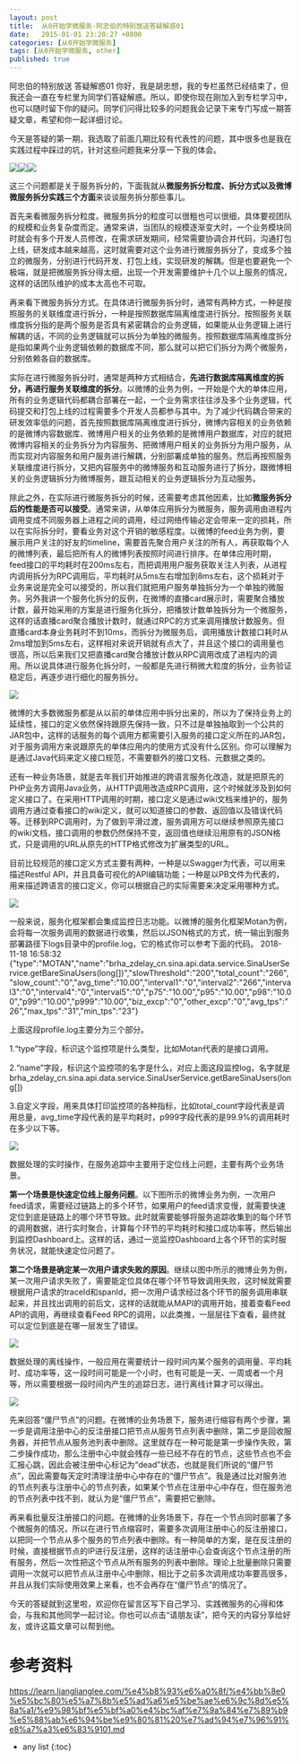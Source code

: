 ```yaml
---
layout: post
title:  从0开始学微服务-阿忠伯的特别放送答疑解惑01
date:   2015-01-01 23:20:27 +0800
categories: [从0开始学微服务]
tags: [从0开始学微服务, other]
published: true
---
```




阿忠伯的特别放送 答疑解惑01
你好，我是胡忠想，我的专栏虽然已经结束了，但我还会一直在专栏里为同学们答疑解惑。所以，即使你现在刚加入到专栏学习中，也可以随时留下你的疑问。同学们问得比较多的问题我会记录下来专门写成一期答疑文章，希望和你一起详细讨论。

今天是答疑的第一期，我选取了前面几期比较有代表性的问题，其中很多也是我在实践过程中踩过的坑，针对这些问题我来分享一下我的体会。

![](https://learn.lianglianglee.com/%e4%b8%93%e6%a0%8f/%e4%bb%8e0%e5%bc%80%e5%a7%8b%e5%ad%a6%e5%be%ae%e6%9c%8d%e5%8a%a1/assets/dc985041d4cf7691014f3a8be94fad2e.jpeg)![](https://learn.lianglianglee.com/%e4%b8%93%e6%a0%8f/%e4%bb%8e0%e5%bc%80%e5%a7%8b%e5%ad%a6%e5%be%ae%e6%9c%8d%e5%8a%a1/assets/0d99b3e1eb65599dffda535d8aafd778.jpeg)![](https://learn.lianglianglee.com/%e4%b8%93%e6%a0%8f/%e4%bb%8e0%e5%bc%80%e5%a7%8b%e5%ad%a6%e5%be%ae%e6%9c%8d%e5%8a%a1/assets/0efa0b0356e169dd2b2cf714b4418de6.jpeg)

这三个问题都是关于服务拆分的，下面我就从**微服务拆分粒度、拆分方式以及微博微服务拆分实践三个方面**来谈谈服务拆分那些事儿。

首先来看微服务拆分粒度。微服务拆分的粒度可以很粗也可以很细，具体要视团队的规模和业务复杂度而定。通常来讲，当团队的规模逐渐变大时，一个业务模块同时就会有多个开发人员修改，在需求研发期间，经常需要协调合并代码，沟通打包上线，研发成本越来越高，这时就需要对这个业务进行微服务拆分了，变成多个独立的微服务，分别进行代码开发、打包上线，实现研发的解耦。但是也要避免一个极端，就是把微服务拆分得太细，出现一个开发需要维护十几个以上服务的情况，这样的话团队维护的成本太高也不可取。

再来看下微服务拆分方式。在具体进行微服务拆分时，通常有两种方式，一种是按照服务的关联维度进行拆分，一种是按照数据库隔离维度进行拆分。按照服务关联维度拆分指的是两个服务是否具有紧密耦合的业务逻辑，如果能从业务逻辑上进行解耦的话，不同的业务逻辑就可以拆分为单独的微服务。按照数据库隔离维度拆分是指如果两个业务逻辑依赖的数据库不同，那么就可以把它们拆分为两个微服务，分别依赖各自的数据库。

实际在进行微服务拆分时，通常是两种方式相结合，**先进行数据库隔离维度的拆分，再进行服务关联维度的拆分**。以微博的业务为例，一开始是个大的单体应用，所有的业务逻辑代码都耦合部署在一起，一个业务需求往往涉及多个业务逻辑，代码提交和打包上线的过程需要多个开发人员都参与其中。为了减少代码耦合带来的研发效率低的问题，首先按照数据库隔离维度进行拆分，微博内容相关的业务依赖的是微博内容数据库、微博用户相关的业务依赖的是微博用户数据库，对应的就把微博内容相关的业务拆分为内容服务、把微博用户相关的业务拆分为用户服务，从而实现对内容服务和用户服务进行解耦，分别部署成单独的服务。然后再按照服务关联维度进行拆分，又把内容服务中的微博服务和互动服务进行了拆分，跟微博相关的业务逻辑拆分为微博服务，跟互动相关的业务逻辑拆分为互动服务。

除此之外，在实际进行微服务拆分的时候，还需要考虑其他因素，比如**微服务拆分后的性能是否可以接受**。通常来讲，从单体应用拆分为微服务，服务调用由进程内调用变成不同服务器上进程之间的调用，经过网络传输必定会带来一定的损耗，所以在实际拆分时，要看业务对这个开销的敏感程度。以微博的feed业务为例，要展示用户关注的好友的timeline，需要首先聚合用户关注的所有人，再获取每个人的微博列表，最后把所有人的微博列表按照时间进行排序。在单体应用时期，feed接口的平均耗时在200ms左右，而把调用用户服务获取关注人列表，从进程内调用拆分为RPC调用后，平均耗时从5ms左右增加到8ms左右，这个损耗对于业务来说是完全可以接受的，所以我们就把用户服务单独拆分为一个单独的微服务。另外我讲一个服务化拆分的反例，在微博的直播card展示时，需要聚合播放计数，最开始采用的方案是进行服务化拆分，把播放计数单独拆分为一个微服务，这样的话直播card聚合播放计数时，就通过RPC的方式来调用播放计数服务。但直播card本身业务耗时不到10ms，而拆分为微服务后，调用播放计数接口耗时从2ms增加到5ms左右，这样相对来说开销就有点大了，并且这个接口的调用量也很高，所以后来我们又把直播card聚合播放计数从RPC调用改成了进程内的调用。所以说具体进行服务化拆分时，一般都是先进行稍微大粒度的拆分，业务验证稳定后，再逐步进行细化的服务拆分。

![](https://learn.lianglianglee.com/%e4%b8%93%e6%a0%8f/%e4%bb%8e0%e5%bc%80%e5%a7%8b%e5%ad%a6%e5%be%ae%e6%9c%8d%e5%8a%a1/assets/20515bffab7540109eaa36888273e470.jpeg)

微博的大多数微服务都是从以前的单体应用中拆分出来的，所以为了保持业务上的延续性，接口的定义依然保持跟原先保持一致，只不过是单独抽取到一个公共的JAR包中，这样的话服务的每个调用方都需要引入服务的接口定义所在的JAR包，对于服务调用方来说跟原先的单体应用内的使用方式没有什么区别。你可以理解为是通过Java代码来定义接口规范，不需要额外的接口文档、元数据之类的。

还有一种业务场景，就是去年我们开始推进的跨语言服务化改造，就是把原先的PHP业务方调用Java业务，从HTTP调用改造成RPC调用，这个时候就涉及到如何定义接口了。在采用HTTP调用的时期，接口定义是通过wiki文档来维护的，服务调用方通过查看接口的wiki定义，就可以知道接口的参数、返回值以及错误代码等。迁移到RPC调用时，为了做到平滑过渡，服务调用方可以继续参照原先接口的wiki文档，接口调用的参数仍然保持不变，返回值也继续沿用原有的JSON格式，只是调用的URL从原先的HTTP格式修改为扩展类型的URL。

目前比较规范的接口定义方式主要有两种，一种是以Swagger为代表，可以用来描述Restful API，并且具备可视化的API编辑功能；一种是以PB文件为代表的，用来描述跨语言的接口定义，你可以根据自己的实际需要来决定采用哪种方式。

![](https://learn.lianglianglee.com/%e4%b8%93%e6%a0%8f/%e4%bb%8e0%e5%bc%80%e5%a7%8b%e5%ad%a6%e5%be%ae%e6%9c%8d%e5%8a%a1/assets/7d1b287167bb5526f2844ee548a47226.jpeg)

一般来说，服务化框架都会集成监控日志功能。以微博的服务化框架Motan为例，会将每一次服务调用的数据进行收集，然后以JSON格式的方式，统一输出到服务部署路径下logs目录中的profile.log，它的格式你可以参考下面的代码。
2018-11-18 16:58:32 {"type":"MOTAN","name":"brha_zdelay_cn.sina.api.data.service.SinaUserService.getBareSinaUsers(long[])","slowThreshold":"200","total_count":"266","slow_count":"0","avg_time":"10.00","interval1":"0","interval2":"266","interval3":"0","interval4":"0","interval5":"0","p75":"10.00","p95":"10.00","p98":"10.00","p99":"10.00","p999":"10.00","biz_excp":"0","other_excp":"0","avg_tps":"26","max_tps":"31","min_tps":"23"}

上面这段profile.log主要分为三个部分。

1.“type”字段，标识这个监控项是什么类型，比如Motan代表的是接口调用。

2.“name”字段，标识这个监控项的名字是什么，对应上面这段监控log，名字就是
brha_zdelay_cn.sina.api.data.service.SinaUserService.getBareSinaUsers(long[])

3.自定义字段，用来具体打印监控项的各种指标，比如total_count字段代表是调用总量，avg_time字段代表的是平均耗时，p999字段代表的是99.9%的调用耗时在多少以下等。

![](https://learn.lianglianglee.com/%e4%b8%93%e6%a0%8f/%e4%bb%8e0%e5%bc%80%e5%a7%8b%e5%ad%a6%e5%be%ae%e6%9c%8d%e5%8a%a1/assets/417aace7b4697ed058b7a632eb676793.jpeg)

数据处理的实时操作，在服务追踪中主要用于定位线上问题，主要有两个业务场景。

**第一个场景是快速定位线上服务问题**。以下图所示的微博业务为例，一次用户feed请求，需要经过链路上的多个环节，如果用户的feed请求变慢，就需要快速定位到底是链路上的哪个环节导致。此时就需要能够将服务追踪收集到的每个环节的调用数据，进行实时聚合，计算每个环节的平均耗时和接口成功率等，然后输出到监控Dashboard上。这样的话，通过一览监控Dashboard上各个环节的实时服务状况，就能快速定位问题了。

**第二个场景是确定某一次用户请求失败的原因**。继续以图中所示的微博业务为例，某一次用户请求失败了，需要能定位具体在哪个环节导致调用失败，这时候就需要根据用户请求的traceId和spanId，把一次用户请求经过各个环节的服务调用串联起来，并且找出调用的前后文，这样的话就能从MAPI的调用开始，接着查看Feed API的调用，再继续查看Feed RPC的调用，以此类推，一层层往下查看，最终就可以定位到底是在哪一层发生了错误。

![](https://learn.lianglianglee.com/%e4%b8%93%e6%a0%8f/%e4%bb%8e0%e5%bc%80%e5%a7%8b%e5%ad%a6%e5%be%ae%e6%9c%8d%e5%8a%a1/assets/b63bd8abd8e90ff75fb012068d419f7b.png)

数据处理的离线操作，一般应用在需要统计一段时间内某个服务的调用量、平均耗时、成功率等，这一段时间可能是一个小时，也有可能是一天、一周或者一个月等，所以需要根据一段时间内产生的追踪日志，进行离线计算才可以得出。

![](https://learn.lianglianglee.com/%e4%b8%93%e6%a0%8f/%e4%bb%8e0%e5%bc%80%e5%a7%8b%e5%ad%a6%e5%be%ae%e6%9c%8d%e5%8a%a1/assets/233e10fb8c02ea82039a83a9e446dec6.jpeg)

先来回答“僵尸节点”的问题。在微博的业务场景下，服务进行缩容有两个步骤，第一步是调用注册中心的反注册接口把节点从服务节点列表中删除，第二步是回收服务器，并把节点从服务池列表中删除。这里就存在一种可能是第一步操作失败，第二步操作成功，那么注册中心中就会残存一些已经不存在的节点，这些节点也不会汇报心跳，因此会被注册中心标记为“dead”状态，也就是我们所说的“僵尸节点”，因此需要每天定时清理注册中心中存在的“僵尸节点”。我是通过比对服务池的节点列表与注册中心的节点列表，如果某个节点在注册中心中存在，但在服务池的节点列表中找不到，就认为是“僵尸节点”，需要把它删除。

再来看批量反注册接口的问题。在微博的业务场景下，存在一个节点同时部署了多个微服务的情况，所以在进行节点缩容时，需要多次调用注册中心的反注册接口，以把同一个节点从多个服务的节点列表中删除。有一种简单的方案，是在反注册的时候，直接根据节点的IP进行反注册，这样的话注册中心会查询这个节点注册的所有服务，然后一次性把这个节点从所有服务的列表中删除。理论上批量删除只需要调用一次就可以把节点从注册中心中删除，相比于之前多次调用成功率要高很多，并且从我们实际使用效果上来看，也不会再存在“僵尸节点”的情况了。

今天的答疑就到这里啦，欢迎你在留言区写下自己学习、实践微服务的心得和体会，与我和其他同学一起讨论。你也可以点击“请朋友读”，把今天的内容分享给好友，或许这篇文章可以帮到他。




# 参考资料

https://learn.lianglianglee.com/%e4%b8%93%e6%a0%8f/%e4%bb%8e0%e5%bc%80%e5%a7%8b%e5%ad%a6%e5%be%ae%e6%9c%8d%e5%8a%a1/%e9%98%bf%e5%bf%a0%e4%bc%af%e7%9a%84%e7%89%b9%e5%88%ab%e6%94%be%e9%80%81%20%e7%ad%94%e7%96%91%e8%a7%a3%e6%83%9101.md

* any list
{:toc}
